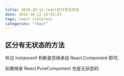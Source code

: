 ```yaml
---
title: 2019-10-12-react区分有无状态
date: 2019-10-12 15:43:23
tags: react stateless
categories: "react"
---
```


## 区分有无状态的方法

听过 instanceof 判断是否继承自 React.Component 即可;

如果继承 React.PureComponent 也是无状态的.


